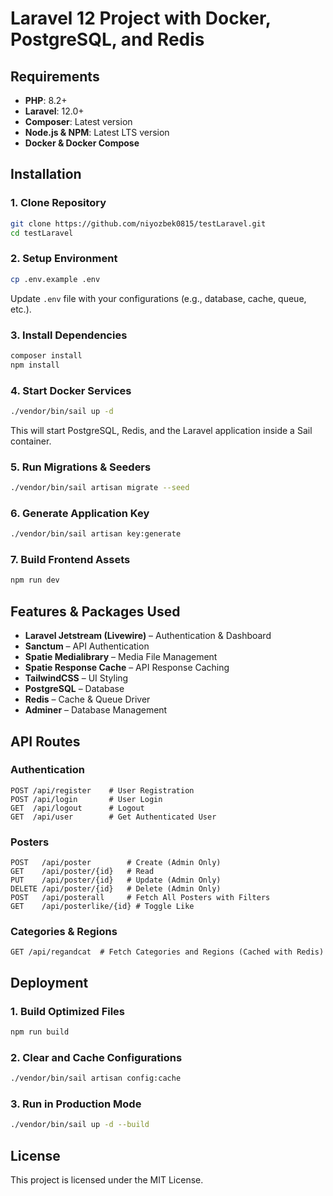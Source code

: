 # Laravel 12 Project with Docker, PostgreSQL, and Redis

## Requirements

- **PHP**: 8.2+
- **Laravel**: 12.0+
- **Composer**: Latest version
- **Node.js & NPM**: Latest LTS version
- **Docker & Docker Compose**

## Installation

### 1. Clone Repository

```sh
git clone https://github.com/niyozbek0815/testLaravel.git
cd testLaravel
```

### 2. Setup Environment

```sh
cp .env.example .env
```

Update `.env` file with your configurations (e.g., database, cache, queue, etc.).

### 3. Install Dependencies

```sh
composer install
npm install
```

### 4. Start Docker Services

```sh
./vendor/bin/sail up -d
```

This will start PostgreSQL, Redis, and the Laravel application inside a Sail container.

### 5. Run Migrations & Seeders

```sh
./vendor/bin/sail artisan migrate --seed
```

### 6. Generate Application Key

```sh
./vendor/bin/sail artisan key:generate
```

### 7. Build Frontend Assets

```sh
npm run dev
```

## Features & Packages Used

- **Laravel Jetstream (Livewire)** – Authentication & Dashboard
- **Sanctum** – API Authentication
- **Spatie Medialibrary** – Media File Management
- **Spatie Response Cache** – API Response Caching
- **TailwindCSS** – UI Styling
- **PostgreSQL** – Database
- **Redis** – Cache & Queue Driver
- **Adminer** – Database Management

## API Routes

### Authentication

```http
POST /api/register    # User Registration
POST /api/login       # User Login
GET  /api/logout      # Logout
GET  /api/user        # Get Authenticated User
```

### Posters

```http
POST   /api/poster        # Create (Admin Only)
GET    /api/poster/{id}   # Read
PUT    /api/poster/{id}   # Update (Admin Only)
DELETE /api/poster/{id}   # Delete (Admin Only)
POST   /api/posterall     # Fetch All Posters with Filters
GET    /api/posterlike/{id} # Toggle Like
```

### Categories & Regions

```http
GET /api/regandcat  # Fetch Categories and Regions (Cached with Redis)
```

## Deployment

### 1. Build Optimized Files

```sh
npm run build
```

### 2. Clear and Cache Configurations

```sh
./vendor/bin/sail artisan config:cache
```

### 3. Run in Production Mode

```sh
./vendor/bin/sail up -d --build
```

## License

This project is licensed under the MIT License.

